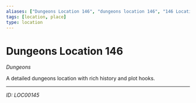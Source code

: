 ```yaml
---
aliases: ["Dungeons Location 146", "dungeons location 146", "146 Location Dungeons"]
tags: [location, place]
type: location
---
```


# Dungeons Location 146

*Dungeons*

A detailed dungeons location with rich history and plot hooks.

---
*ID: LOC00145*